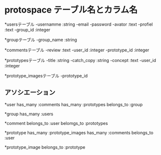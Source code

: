 # protospace テーブル名とカラム名


  *usersテーブル
    -usernamme :string
    -email
    -password
    -avator :text
    -profiel :text
    -group_id :integer

  *groupテーブル
    -group_name :string

  *commentsテーブル
    -review :text
    -user_id :integer
    -prototype_id :integer

  *prototypesテーブル
    -title  :string
    -catch_copy :string
    -concept  :text
    -user_id :integer

  *prototype_imagesテーブル
    -prototype_id


## アソシエーション
  *user
    has_many :comments
    has_many :prototypes
    belongs_to :group

  *group
    has_many :users

  *comment
    belongs_to :user
    belomgs_to :prototypes

  *prototype
    has_many :prototype_images
    has_many :comments
    belongs_to :user

  *prototype_image
    belongs_to :prototype